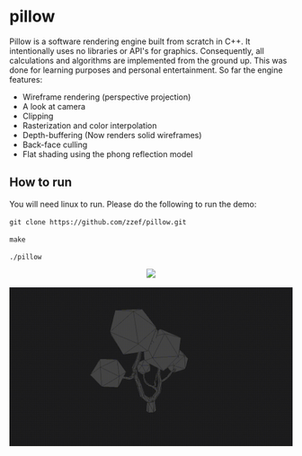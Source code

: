 # pillow

Pillow is a software rendering engine built from scratch in C++. It intentionally uses no libraries or API's for graphics. Consequently, all calculations and algorithms are implemented from the ground up. This was done for learning purposes and personal entertainment. So far the engine features:

- Wireframe rendering (perspective projection)
- A look at camera
- Clipping
- Rasterization and color interpolation
- Depth-buffering (Now renders solid wireframes)
- Back-face culling
- Flat shading using the phong reflection model

## How to run
You will need linux to run. Please do the following to run the demo:

`git clone https://github.com/zzef/pillow.git`

`make`

`./pillow`

<p align="center">
  <img src="https://raw.githubusercontent.com/zzef/pillow/master/docs/sample3.gif">
</p>

<p align="center">
  <img src="https://raw.githubusercontent.com/zzef/pillow/master/docs/sample.gif">
</p>

